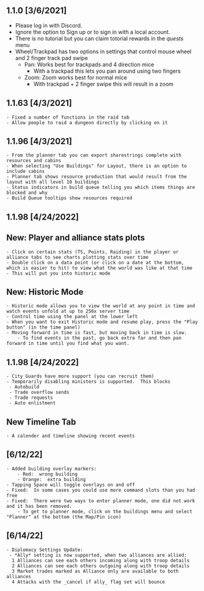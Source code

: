 ﻿## 1.1.0 [3/6/2021]
  - Please log in with Discord.
   - Ignore the option to Sign up or to sign in with a local account.
  - There is no tutorial but you can claim totorial rewards in the _quests_ menu
  - Wheel/Trackpad has two options in settings that control mouse wheel and 2 finger track pad swipe
    - Pan: Works best for trackpads and 4 direction mice
        - With a trackpad this lets you pan around using two fingers
    - Zoom: Zoom works best for normal mice
        - With trackpad + 2 finger swipe this will result in a zoom
## 1.1.63 [4/3/2021]
	- Fixed a number of functions in the raid tab
	- Allow people to raid a dungeon directly by clicking on it
## 1.1.96 [4/3/2021]
	- From the planner tab you can export sharestrings complete with resources and cabins
	- When selecting "Use Buildings" for Layout, there is an option to include cabins
	- Planner tab shows resource production that would result from the layout with all level 10 buildings
	- Status indicators in build queue telling you which items things are blocked and why
	- Build Queue tooltips show resources required
## 1.1.98 [4/24/2022]
## New: Player and alliance stats plots
	- Click on certain stats (TS, Points, Raiding) in the player or alliance tabs to see charts plotting stats over time
	- Double click on a data point (or click on a date at the bottom, which is easier to hit) to view what the world was like at that time
	- This will put you into historic mode
## New: Historic Mode
    - Historic mode allows you to view the world at any point in time and watch events unfold at up to 256x server time
	- Control time using the panel at the lower left
	- When you want to exit Historic mode and resume play, press the "Play button" (in the time panel)
	- Moving forward in time is fast, but moving back in time is slow.
		- To find events in the past, go back extra far and then pan forward in time until you find what you want.
## 1.1.98 [4/24/2022]
	- City Guards have more support (you can recruit them)
	- Temporarily disabling ministers is supported.  This blocks
	 - Autobuild
	 - Trade overflow sends
	 - Trade requests
	 - Auto enlistment
## New Timeline Tab
	- A calender and timeline showing recent events
## [6/12/22]
	- Added building overlay markers:
		- Red:  wrong building
		- Orange:  extra building
	- Tapping Space will toggle overlays on and off
	- Fixed:  In some cases you could use more command slots than you had free
	- Fixed:  There were two ways to enter planner mode, one did not work and it has been removed.
		- To get to planner mode, click on the buildings menu and select "Planner" at the bottom (the Map/Pin icon)
## [6/14/22]
	- Diplomacy Settings Update:
	 - *Ally* setting is now supported, when two alliances are allied: 
	  1 Alliances can see each others incoming along with troop details
	  2 Alliances can see each others outgoing along with troop details
	  3 Market trades marked as Alliance only are available to both alliances
	  4 Attacks with the _cancel if ally_ flag set will bounce
	  